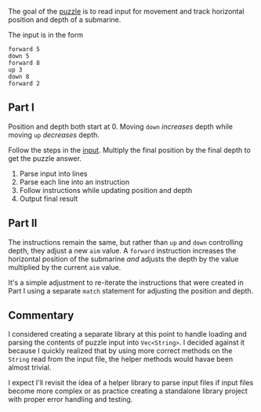 The goal of the [puzzle](https://adventofcode.com/2021/day/2) is to read input for movement and track horizontal position and depth of a submarine.

The input is in the form
```
forward 5
down 5
forward 8
up 3
down 8
forward 2
```

## Part I
Position and depth both start at 0. Moving `down` _increases_ depth while moving `up` _decreases_ depth.

Follow the steps in the [input](https://adventofcode.com/2021/day/2/input). Multiply the final position by the final depth to get the puzzle answer.

1. Parse input into lines
2. Parse each line into an instruction
3. Follow instructions while updating position and depth
4. Output final result

## Part II
The instructions remain the same, but rather than `up` and `down` controlling depth, they adjust a new `aim` value. A `forward` instruction increases the horizontal position of the submarine _and_ adjusts the depth by the value multiplied by the current `aim` value.

It's a simple adjustment to re-iterate the instructions that were created in Part I using a separate `match` statement for adjusting the position and depth.

## Commentary
I considered creating a separate library at this point to handle loading and parsing the contents of puzzle input into `Vec<String>`. I decided against it because I quickly realized that by using more correct methods on the `String` read from the input file, the helper methods would havae been almost trivial.

I expect I'll revisit the idea of a helper library to parse input files if input files become more complex or as practice creating a standalone library project with proper error handling and testing.